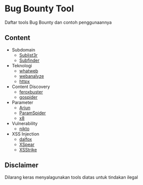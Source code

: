 # Bug Bounty Tool
Daftar tools Bug Bounty dan contoh penggunaannya

## Content

- Subdomain
	- [Sublist3r](tools/subdomain/sublist3r.md)
	- [Subfinder](tools/subdomain/subfinder.md)
- Teknologi
	- [whatweb](tools/teknologi/whatweb.md)
	- [webanalyze](tools/teknologi/webanalyze.md)
	- [httpx](tools/teknologi/httpx.md)
- Content Discovery
	- [feroxbuster](tools/content%20discovery/feroxbuster.md)
	- [gospider](tools/content%20discovery/gospider.md)
- Parameter
	- [Arjun](tools/parameter/arjun.md)
	- [ParamSpider](tools/parameter/paramspider.md)
	- [x8](tools/parameter/x8.md)
- Vulnerability
	- [nikto](tools/vulnerability/nikto.md)
- XSS Injection
	- [dalfox](tools/xss%20injected/dalfox.md)
	- [XSpear](tools/xss%20injected/XSpear.md)
	- [XSStrike](tools/xss%20injected/XSStrike.md)

## Disclaimer
Dilarang keras menyalagunakan tools diatas untuk tindakan ilegal